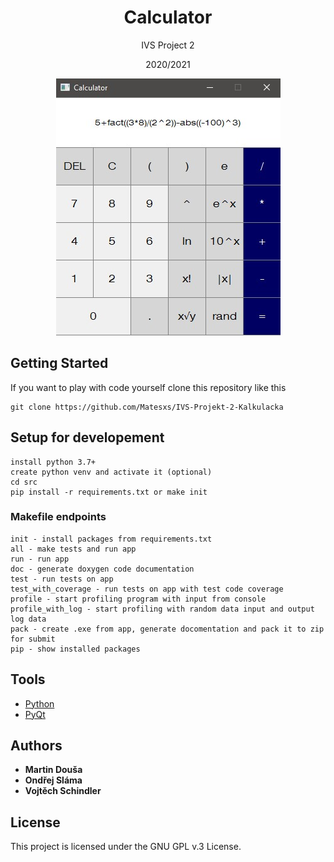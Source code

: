 <div align="center">
    <h1>Calculator</h1>
    <p>IVS Project 2</p>
    <p>2020/2021</p>
    <p>
    <img src="screenshot.jpg">
    <br>
    </p>
</div>

## Getting Started

If you want to play with code yourself clone this repository like this
```
git clone https://github.com/Matesxs/IVS-Projekt-2-Kalkulacka
```

## Setup for developement
```
install python 3.7+
create python venv and activate it (optional)
cd src
pip install -r requirements.txt or make init
```

### Makefile endpoints
```
init - install packages from requirements.txt
all - make tests and run app
run - run app
doc - generate doxygen code documentation
test - run tests on app
test_with_coverage - run tests on app with test code coverage
profile - start profiling program with input from console
profile_with_log - start profiling with random data input and output log data
pack - create .exe from app, generate docomentation and pack it to zip for submit
pip - show installed packages
```

## Tools

* [Python](https://www.python.org/)
* [PyQt](https://wiki.python.org/moin/PyQt)

## Authors

* **Martin Douša**
* **Ondřej Sláma**
* **Vojtěch Schindler**

## License

This project is licensed under the GNU GPL v.3 License.